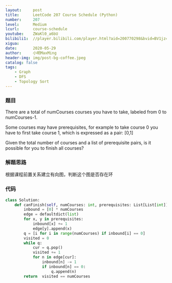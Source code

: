 ```yaml
---
layout:     post
title:      LeetCode 207 Course Schedule (Python)
number:     207
level:      Medium
lcurl:      course-schedule
youtube:    ZWaKl0_a6bU
bilibili1:  //player.bilibili.com/player.html?aid=200770298&bvid=BV1jz411B7UJ&cid=196393864&page=1
xigua:      
date:       2020-05-29
author:     小明MaxMing
header-img: img/post-bg-coffee.jpeg
catalog: false
tags:
    - Graph
    - DFS
    - Topology Sort
---
```


### 题目

There are a total of numCourses courses you have to take, labeled from 0 to numCourses-1.

Some courses may have prerequisites, for example to take course 0 you have to first take course 1, which is expressed as a pair: [0,1]

Given the total number of courses and a list of prerequisite pairs, is it possible for you to finish all courses?

### 解题思路

根据课程前置关系建立有向图，判断这个图是否存在环

### 代码
```python
class Solution:
    def canFinish(self, numCourses: int, prerequisites: List[List[int]]) -> bool:
        inbound = [0] * numCourses
        edge = defaultdict(list)
        for x, y in prerequisites:
            inbound[x] += 1
            edge[y].append(x)
        q = [i for i in range(numCourses) if inbound[i] == 0]
        visited = 0
        while q:
            cur = q.pop()
            visited += 1  
            for n in edge[cur]:
                inbound[n] -= 1
                if inbound[n] == 0:
                    q.append(n)
        return  visited == numCourses
```
